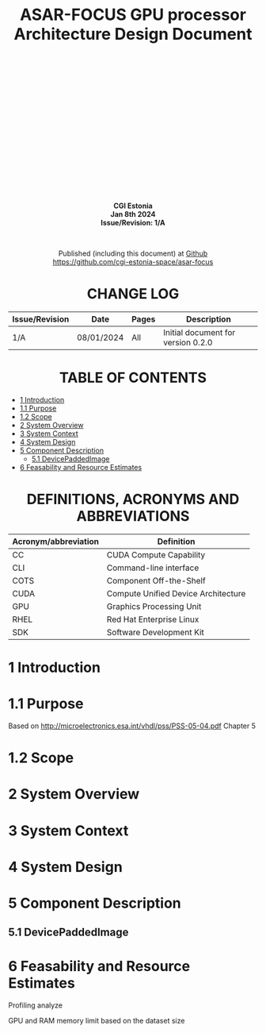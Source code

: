 


<p style="text-align: center; font-size: xx-large; font-weight: bold">ASAR-FOCUS GPU processor<br>Architecture Design Document</p>
<br>
<br>
<br>
<br>
<br>
<br>
<br>
<br>
<br>
<br>
<br>
<br>
<br>
<br>
<br>
<br>
<p style="text-align: center; font-weight: bold">CGI Estonia<br>Jan 8th 2024<br>Issue/Revision: 1/A</p>
<br>

<p style="text-align: center">Published (including this document) at <a href="https://github.com/cgi-estonia-space/asar-focus">Github<br>https://github.com/cgi-estonia-space/asar-focus</a></p>

<div style="page-break-after: always;"></div>


<h1 style="text-align: center;">CHANGE LOG</h1>

<div align="center">

| Issue/Revision | Date       | Pages | Description                        |
|----------------|------------|-------|------------------------------------|
| 1/A            | 08/01/2024 | All   | Initial document for version 0.2.0 |

</div>

<div style="page-break-after: always;"></div>

<h1 style="text-align: center;">TABLE OF CONTENTS</h1>

<!-- TOC -->
* [1 Introduction](#1-introduction)
* [1.1 Purpose](#11-purpose)
* [1.2 Scope](#12-scope)
* [2 System Overview](#2-system-overview)
* [3 System Context](#3-system-context)
* [4 System Design](#4-system-design)
* [5 Component Description](#5-component-description)
  * [5.1 DevicePaddedImage](#51-devicepaddedimage)
* [6 Feasability and Resource Estimates](#6-feasability-and-resource-estimates)
<!-- TOC -->

<div style="page-break-after: always;"></div>

<h1 style="text-align: center;">DEFINITIONS, ACRONYMS AND ABBREVIATIONS</h1>

<center>

| Acronym/abbreviation | Definition                          |
|----------------------|-------------------------------------|
| CC                   | CUDA Compute Capability             |
| CLI                  | Command-line interface              |
| COTS                 | Component Off-the-Shelf             |
| CUDA                 | Compute Unified Device Architecture |
| GPU                  | Graphics Processing Unit            |
| RHEL                 | Red Hat Enterprise Linux            |
| SDK                  | Software Development Kit            |

</center>

<div style="page-break-after: always;"></div>

# 1 Introduction

# 1.1 Purpose
Based on http://microelectronics.esa.int/vhdl/pss/PSS-05-04.pdf Chapter 5 

# 1.2 Scope


# 2 System Overview


# 3 System Context

# 4 System Design

# 5 Component Description

## 5.1 DevicePaddedImage

# 6 Feasability and Resource Estimates

Profiling analyze

GPU and RAM memory limit based on the dataset size



